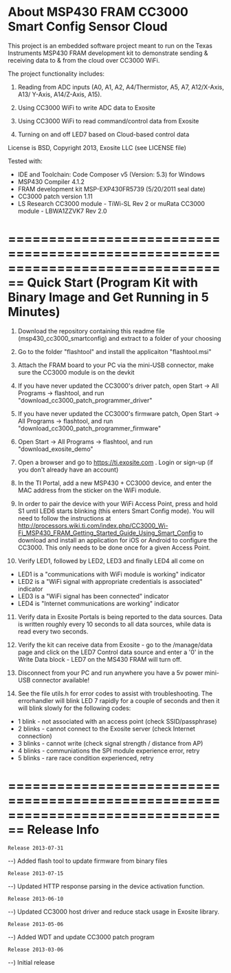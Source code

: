 About MSP430 FRAM CC3000 Smart Config Sensor Cloud
================================================================================
This project is an embedded software project meant to run on the Texas
Instruments MSP430 FRAM development kit to demonstrate sending & receiving data
to & from the cloud over CC3000 WiFi.

The project functionality includes:

1) Reading from ADC inputs (A0, A1, A2, A4/Thermistor, A5, A7, A12/X-Axis, A13/
   Y-Axis, A14/Z-Axis, A15).

2) Using CC3000 WiFi to write ADC data to Exosite

3) Using CC3000 WiFi to read command/control data from Exosite

4) Turning on and off LED7 based on Cloud-based control data

License is BSD, Copyright 2013, Exosite LLC (see LICENSE file)

Tested with:
* IDE and Toolchain: Code Composer v5 (Version: 5.3) for Windows
* MSP430 Compiler 4.1.2
* FRAM development kit MSP-EXP430FR5739 (5/20/2011 seal date)
* CC3000 patch version 1.11
* LS Research CC3000 module - TiWi-SL Rev 2 or
  muRata CC3000 module - LBWA1ZZVK7 Rev 2.0

================================================================================
Quick Start (Program Kit with Binary Image and Get Running in 5 Minutes)
================================================================================   
1) Download the repository containing this readme file (msp430_cc3000_smartconfig) 
   and extract to a folder of your choosing

2) Go to the folder "flashtool" and install the applicaiton "flashtool.msi"

3) Attach the FRAM board to your PC via the mini-USB connector, make sure the CC3000 module is on the devkit

4) If you have never updated the CC3000's driver patch, open Start -> All Programs -> flashtool, and run "download_cc3000_patch_programmer_driver"

5) If you have never updated the CC3000's firmware patch, Open Start -> All Programs -> flashtool, and run "download_cc3000_patch_programmer_firmware"

6) Open Start -> All Programs -> flashtool, and run "download_exosite_demo"

7) Open a browser and go to https://ti.exosite.com .  Login or sign-up (if you don't
   already have an account)
   
8) In the TI Portal, add a new MSP430 + CC3000 device, and enter the MAC address from the sticker on the WiFi module.

9) In order to pair the device with your WiFi Access Point, press and hold S1 
   until LED6 starts blinking (this enters Smart Config mode).  You will need
   to follow the instructions at http://processors.wiki.ti.com/index.php/CC3000_Wi-Fi_MSP430_FRAM_Getting_Started_Guide_Using_Smart_Config
   to download and install an application for iOS or Android to configure the 
   CC3000.  This only needs to be done once for a given Access Point.

10) Verify LED1, followed by LED2, LED3 and finally LED4 all come on
- LED1 is a "communications with WiFi module is working" indicator
- LED2 is a "WiFi signal with appropriate credentials is associated" indicator
- LED3 is a "WiFi signal has been connected" indicator
- LED4 is "Internet communications are working" indicator

11) Verify data in Exosite Portals is being reported to the data sources.  Data
    is written roughly every 10 seconds to all data sources, while data is read
    every two seconds.
    
12) Verify the kit can receive data from Exosite - go to the /manage/data page 
    and click on the LED7 Control data source and enter a '0' in the Write Data 
    block - LED7 on the MS430 FRAM will turn off.

13) Disconnect from your PC and run anywhere you have a 5v power mini-USB 
    connector available!

14) See the file utils.h for error codes to assist with troubleshooting.  The
    errorhandler will blink LED 7 rapidly for a couple of seconds and then it
    will blink slowly for the following codes:
- 1 blink - not associated with an access point (check SSID/passphrase)
- 2 blinks - cannot connect to the Exosite server (check Internet connection)
- 3 blinks - cannot write (check signal strength / distance from AP)
- 4 blinks - communiations the SPI module experience error, retry
- 5 blinks - rare race condition experienced, retry

================================================================================
Release Info
================================================================================
~~~~~~~~~~~~~~~~~~~~~~~~~~~~~~~~~~~~~~~~~~~~~~~~~~~~~~~~~~~~~~~~~~~~~~~~~~~~~~~~
Release 2013-07-31
~~~~~~~~~~~~~~~~~~~~~~~~~~~~~~~~~~~~~~~~~~~~~~~~~~~~~~~~~~~~~~~~~~~~~~~~~~~~~~~~
--) Added flash tool to update firmware from binary files
~~~~~~~~~~~~~~~~~~~~~~~~~~~~~~~~~~~~~~~~~~~~~~~~~~~~~~~~~~~~~~~~~~~~~~~~~~~~~~~~
Release 2013-07-15
~~~~~~~~~~~~~~~~~~~~~~~~~~~~~~~~~~~~~~~~~~~~~~~~~~~~~~~~~~~~~~~~~~~~~~~~~~~~~~~~
--) Updated HTTP response parsing in the device activation function.
~~~~~~~~~~~~~~~~~~~~~~~~~~~~~~~~~~~~~~~~~~~~~~~~~~~~~~~~~~~~~~~~~~~~~~~~~~~~~~~~
Release 2013-06-10
~~~~~~~~~~~~~~~~~~~~~~~~~~~~~~~~~~~~~~~~~~~~~~~~~~~~~~~~~~~~~~~~~~~~~~~~~~~~~~~~
--) Updated CC3000 host driver and reduce stack usage in Exosite library.
~~~~~~~~~~~~~~~~~~~~~~~~~~~~~~~~~~~~~~~~~~~~~~~~~~~~~~~~~~~~~~~~~~~~~~~~~~~~~~~~
Release 2013-05-06
~~~~~~~~~~~~~~~~~~~~~~~~~~~~~~~~~~~~~~~~~~~~~~~~~~~~~~~~~~~~~~~~~~~~~~~~~~~~~~~~
--) Added WDT and update CC3000 patch program
~~~~~~~~~~~~~~~~~~~~~~~~~~~~~~~~~~~~~~~~~~~~~~~~~~~~~~~~~~~~~~~~~~~~~~~~~~~~~~~~
Release 2013-03-06
~~~~~~~~~~~~~~~~~~~~~~~~~~~~~~~~~~~~~~~~~~~~~~~~~~~~~~~~~~~~~~~~~~~~~~~~~~~~~~~~
--) Initial release
